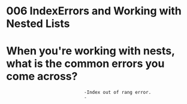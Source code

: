 # 006 IndexErrors and Working with Nested Lists
 # When you're working with nests, what is the common errors you come across?
                                 -Index out of rang error.
                                 -